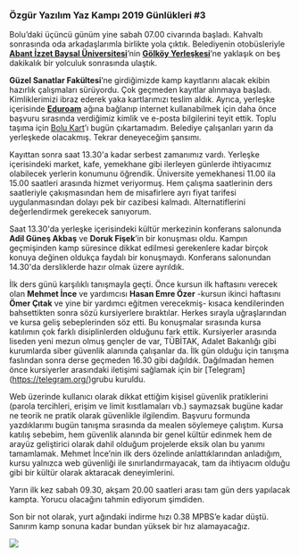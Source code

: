### Özgür Yazılım Yaz Kampı 2019 Günlükleri #3

Bolu’daki üçüncü günüm yine sabah 07.00 civarında başladı. Kahvaltı sonrasında oda arkadaşlarımla birlikte yola çıktık. Belediyenin otobüsleriyle [**Abant İzzet Baysal Üniversitesi**](http://www.ibu.edu.tr/tr)’nin [**Gölköy Yerleşkesi**](http://www.ibu.edu.tr/yerleske-krokisi)’ne yaklaşık on beş dakikalık bir yolculuk sonrasında ulaştık.

**Güzel Sanatlar Fakültesi**’ne girdiğimizde kamp kayıtlarını alacak ekibin hazırlık çalışmaları sürüyordu. Çok geçmeden kayıtlar alınmaya başladı. Kimliklerimizi ibraz ederek yaka kartlarımızı teslim aldık. Ayrıca, yerleşke içerisinde [**Eduroam**](http://www.eduroam.org.tr/) ağına bağlanıp internet kullanabilmek için daha önce başvuru sırasında verdiğimiz kimlik ve e-posta bilgilerini teyit ettik. Toplu taşıma için [Bolu Kart](http://www.bolukart.com.tr/)’ı bugün çıkartamadım. Belediye çalışanları yarın da yerleşkede olacakmış. Tekrar deneyeceğim şansımı.

Kayıttan sonra saat 13.30'a kadar serbest zamanımız vardı. Yerleşke içerisindeki market, kafe, yemekhane gibi ilerleyen günlerde ihtiyacımız olabilecek yerlerin konumunu öğrendik. Üniversite yemekhanesi 11.00 ila 15.00 saatleri arasında hizmet veriyormuş. Hem çalışma saatlerinin ders saatleriyle çakıșmasından hem de misafirlere ayrı fiyat tarifesi uygulanmasından dolayı pek bir cazibesi kalmadı. Alternatiflerini değerlendirmek gerekecek sanıyorum.

Saat 13.30'da yerleşke içerisindeki kültür merkezinin konferans salonunda **Adil Güneş Akbaş** ve **Doruk Fişek**’in bir konuşması oldu. Kampın geçmişinden kamp süresince dikkat edilmesi gerekenlere kadar birçok konuya değinen oldukça faydalı bir konuşmaydı. Konferans salonundan 14.30'da dersliklerde hazır olmak üzere ayrıldık.

İlk ders günü karşılıklı tanışmayla geçti. Önce kursun ilk haftasını verecek olan **Mehmet İnce** ve yardımcısı **Hasan Emre Özer** -kursun ikinci haftasını **Ömer Çıtak** ve yine bir yardımcı eğitmen verecekmiş- kısaca kendilerinden bahsettikten sonra sözü kursiyerlere bıraktılar. Herkes sırayla uğraşlarından ve kursa geliş sebeplerinden söz etti. Bu konuşmalar sırasında kursa katılımın çok farklı disiplinlerden olduğunu fark ettik. Kursiyerler arasında liseden yeni mezun olmuş gençler de var, TÜBİTAK, Adalet Bakanlığı gibi kurumlarda siber güvenlik alanında çalışanlar da. İlk gün olduğu için tanışma faslından sonra derse geçmeden 16.30 gibi dağıldık. Dağılmadan hemen önce kursiyerler arasındaki iletişimi sağlamak için bir [Telegram] (https://telegram.org/)grubu kuruldu.

Web üzerinde kullanıcı olarak dikkat ettiğim kişisel güvenlik pratiklerini (parola tercihleri, erişim ve limit kısıtlamaları vb.) saymazsak bugüne kadar ne teorik ne pratik olarak güvenlikle ilgilendim. Başvuru formunda yazdıklarımı bugün tanışma sırasında da mealen söylemeye çalıştım. Kursa katılış sebebim, hem güvenlik alanında bir genel kültür edinmek hem de arayüz geliştirici olarak dahil olduğum projelerde eksik olan bu yanımı tamamlamak. Mehmet İnce’nin ilk ders özelinde anlattıklarından anladığım, kursu yalnızca web güvenliği ile sınırlandırmayacak, tam da ihtiyacım olduğu gibi bir kültür olarak aktaracak deneyimlerini.

Yarın ilk kez sabah 09.30, akşam 20.00 saatleri arası tam gün ders yapılacak kampta. Yorucu olacağını tahmin ediyorum şimdiden.

Son bir not olarak, yurt ağındaki indirme hızı 0.38 MPBS’e kadar düştü. Sanırım kamp sonuna kadar bundan yüksek bir hız alamayacağız.

![](https://miro.medium.com/max/350/1*TsVgw7ZNnt1iu2Y8YB5EcA.png)

